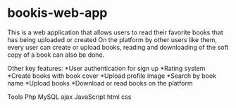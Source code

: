 # bookis-web-app
This is a web application that allows users
to read their favorite books that has being uploaded or
created 
On the platform by other users like them, every user 
can create or upload books, reading and downloading 
of the soft copy of a book can also be done. 

Other key features:
*User authentication for sign up 
*Rating system
*Create books with book cover 
*Upload profile image
*Search by book name 
*Upload books
*Download or read books on the platform

Tools 
Php MySQL ajax JavaScript html css 

